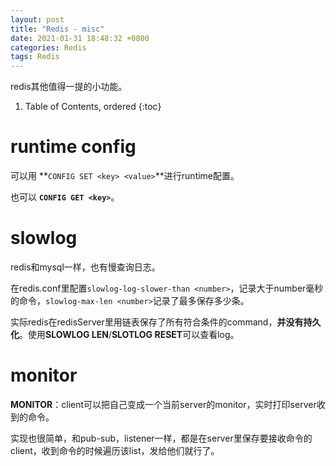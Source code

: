 ```yaml
---
layout: post
title: "Redis - misc"
date: 2021-01-31 18:48:32 +0800
categories: Redis
tags: Redis
---
```


redis其他值得一提的小功能。

1. Table of Contents, ordered
{:toc}

# runtime config
可以用 **`CONFIG SET <key> <value>`**进行runtime配置。

也可以 **`CONFIG GET <key>`**。

# slowlog
redis和mysql一样，也有慢查询日志。

在redis.conf里配置`slowlog-log-slower-than <number>`，记录大于number毫秒的命令，`slowlog-max-len <number>`记录了最多保存多少条。

实际redis在redisServer里用链表保存了所有符合条件的command，**并没有持久化**。使用**SLOWLOG LEN**/**SLOTLOG RESET**可以查看log。

# monitor
**MONITOR**：client可以把自己变成一个当前server的monitor，实时打印server收到的命令。

实现也很简单，和pub-sub，listener一样，都是在server里保存要接收命令的client，收到命令的时候遍历该list，发给他们就行了。

